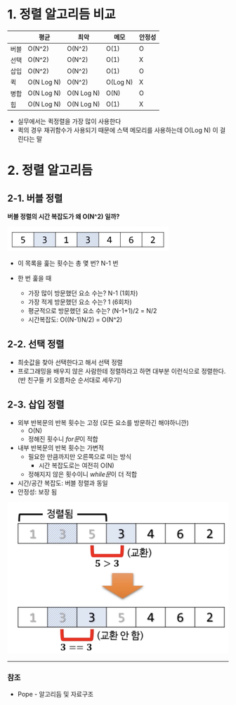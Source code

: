# 1. 정렬 알고리듬 비교

|      | 평균       | 최악       | 메모     | 안정성 |
| ---- | ---------- | ---------- | -------- | ------ |
| 버블 | O(N^2)     | O(N^2)     | O(1)     | O      |
| 선택 | O(N^2)     | O(N^2)     | O(1)     | X      |
| 삽입 | O(N^2)     | O(N^2)     | O(1)     | O      |
| 퀵   | O(N Log N) | O(N^2)     | O(Log N) | X      |
| 병합 | O(N Log N) | O(N Log N) | O(N)     | O      |
| 힙   | O(N Log N) | O(N Log N) | O(1)     | X      |

* 실무에서는 퀵정렬을 가장 많이 사용한다
* 퀵의 경우 재귀함수가 사용되기 때문에 스택 메모리를 사용하는데 O(Log N) 이 걸린다는 말

# 2. 정렬 알고리듬

## 2-1. 버블 정렬

**버블 정렬의 시간 복잡도가 왜 O(N^2) 일까?**

<img src="./images/image-20210608053634519.png" alt="image-20210608053634519" style="zoom:50%;" />

* 이 목록을 훑는 횟수는 총 몇 번? N-1 번

* 한 번 훑을 때

    * 가장 많이 방문했던 요소 수는? N-1 (1회차)
    * 가장 적게 방문했던 요소 수는? 1 (6회차)
    * 평균적으로 방문했던 요소 수는? (N-1+1)/2 = N/2
    * 시간복잡도: O((N-1)N/2) = O(N^2)



## 2-2. 선택 정렬

* 최솟값을 찾아 선택한다고 해서 선택 정렬
* 프로그래밍을 배우지 않은 사람한테 정렬하라고 하면 대부분 이런식으로 정렬한다. (반 친구들 키 오름차순 순서대로 세우기)



## 2-3. 삽입 정렬

* 외부 반복문의 반복 횟수는 고정 (모든 요소를 방문하긴 해야하니깐)
    * O(N)
    * 정해진 횟수니 *for문*이 적합
* 내부 반복문의 반복 횟수는 가변적
    * 필요한 만큼까지만 오른쪽으로 미는 방식
        * 시간 복잡도로는 여전히 O(N)
    * 정해지지 않은 횟수이니 *while문*이 더 적합
* 시간/공간 복잡도: 버블 정렬과 동일
* 안정성: 보장 됨

<img src="./images/image-20210608052434555.png" alt="image-20210608052434555" style="zoom:50%;" />



---

### 참조

* Pope - 알고리듬 및 자료구조